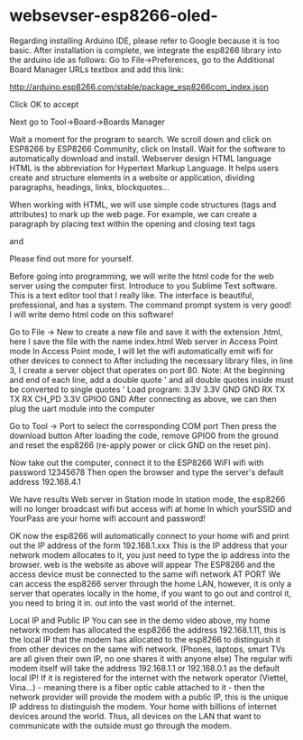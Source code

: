 # websevser-esp8266-oled-
Regarding installing Arduino IDE, please refer to Google because it is too basic. After installation is complete, we integrate the esp8266 library into the arduino ide as follows:
Go to File→Preferences, go to the Additional Board Manager URLs textbox and add this link:

http://arduino.esp8266.com/stable/package_esp8266com_index.json

Click OK to accept

Next go to Tool→Board→Boards Manager

Wait a moment for the program to search. We scroll down and click on ESP8266 by ESP8266 Community, click on Install. Wait for the software to automatically download and install.
Webserver design
HTML language
HTML is the abbreviation for Hypertext Markup Language. It helps users create and structure elements in a website or application, dividing paragraphs, headings, links, blockquotes...

When working with HTML, we will use simple code structures (tags and attributes) to mark up the web page. For example, we can create a paragraph by placing text within the opening and closing text tags <p> and </p>

Please find out more for yourself.

Before going into programming, we will write the html code for the web server using the computer first. Introduce to you Sublime Text software. This is a text editor tool that I really like. The interface is beautiful, professional, and has a system. The command prompt system is very good! I will write demo html code on this software!

Go to File -> New to create a new file and save it with the extension .html, here I save the file with the name index.html
Web server in Access Point mode
In Access Point mode, I will let the wifi automatically emit wifi for other devices to connect to
After including the necessary library files, in line 3, I create a server object that operates on port 80.
Note: At the beginning and end of each line, add a double quote ' and all double quotes inside must be converted to single quotes '
Load program:
3.3V	3.3V
GND	GND
RX	TX
TX	RX
CH_PD	3.3V
GPIO0	GND
After connecting as above, we can then plug the uart module into the computer

Go to Tool -> Port to select the corresponding COM port
Then press the download button
After loading the code, remove GPIO0 from the ground and reset the esp8266 (re-apply power or click GND on the reset pin).

Now take out the computer, connect it to the ESP8266 WiFI wifi with password 12345678
Then open the browser and type the server's default address 192.168.4.1

We have results
Web server in Station mode
In station mode, the esp8266 will no longer broadcast wifi but access wifi at home
In which yourSSID and YourPass are your home wifi account and password!

OK now the esp8266 will automatically connect to your home wifi and print out the IP address of the form 192.168.1.xxx This is the IP address that your network modem allocates to it, you just need to type the ip address into the browser. web is the website as above will appear
The ESP8266 and the access device must be connected to the same wifi network
AT PORT
We can access the esp8266 server through the home LAN, however, it is only a server that operates locally in the home, if you want to go out and control it, you need to bring it in. out into the vast world of the internet.

Local IP and Public IP
You can see in the demo video above, my home network modem has allocated the esp8266 the address 192.168.1.11, this is the local IP that the modem has allocated to the esp8266 to distinguish it from other devices on the same wifi network. (Phones, laptops, smart TVs are all given their own IP, no one shares it with anyone else)
The regular wifi modem itself will take the address 192.168.1.1 or 192.168.0.1 as the default local IP! If it is registered for the internet with the network operator (Viettel, Vina...) - meaning there is a fiber optic cable attached to it - then the network provider will provide the modem with a public IP, this is the unique IP address to distinguish the modem. Your home with billions of internet devices around the world. Thus, all devices on the LAN that want to communicate with the outside must go through the modem.

